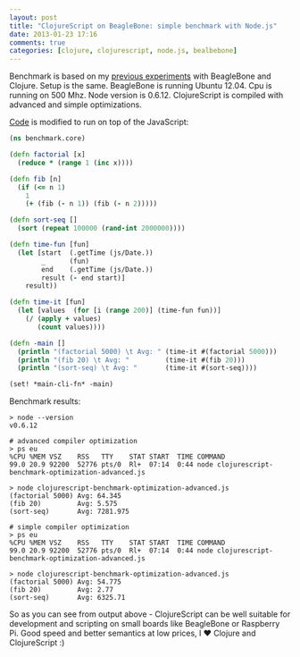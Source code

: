 ```yaml
---
layout: post
title: "ClojureScript on BeagleBone: simple benchmark with Node.js"
date: 2013-01-23 17:16
comments: true
categories: [clojure, clojurescript, node.js, bealbebone]
---
```

Benchmark is based on my [previous experiments](/blog/2012/09/07/clojure-on-beaglebone-openjdk-vs-oracle-embedded-jre-benchmark/) with BeagleBone and Clojure. Setup is the same. BeagleBone is running Ubuntu 12.04. Cpu is running on 500 Mhz.
Node version is 0.6.12. ClojureScript is compiled with advanced and simple optimizations.
<!-- more -->

[Code](https://github.com/Gonzih/clojurescript-small-benchmark-for-embed) is modified to run on top of the JavaScript:
```clojure
(ns benchmark.core)

(defn factorial [x]
  (reduce * (range 1 (inc x))))

(defn fib [n]
  (if (<= n 1)
    1
    (+ (fib (- n 1)) (fib (- n 2)))))

(defn sort-seq []
  (sort (repeat 100000 (rand-int 2000000))))

(defn time-fun [fun] 
  (let [start  (.getTime (js/Date.))
        _      (fun)
        end    (.getTime (js/Date.))
        result (- end start)]
    result))

(defn time-it [fun]
  (let [values  (for [i (range 200)] (time-fun fun))]
    (/ (apply + values)
       (count values))))

(defn -main []
  (println "(factorial 5000) \t Avg: " (time-it #(factorial 5000)))
  (println "(fib 20) \t Avg: "         (time-it #(fib 20)))
  (println "(sort-seq) \t Avg: "       (time-it #(sort-seq))))

(set! *main-cli-fn* -main)
```

Benchmark results:

```
> node --version
v0.6.12

# advanced compiler optimization
> ps eu
%CPU %MEM VSZ    RSS   TTY    STAT START  TIME COMMAND
99.0 20.9 92200  52776 pts/0  Rl+  07:14  0:44 node clojurescript-benchmark-optimization-advanced.js

> node clojurescript-benchmark-optimization-advanced.js
(factorial 5000) Avg: 64.345
(fib 20)         Avg: 5.575
(sort-seq)       Avg: 7281.975

# simple compiler optimization
> ps eu
%CPU %MEM VSZ    RSS   TTY    STAT START  TIME COMMAND
99.0 20.9 92200  52776 pts/0  Rl+  07:14  0:44 node clojurescript-benchmark-optimization-advanced.js

> node clojurescript-benchmark-optimization-advanced.js
(factorial 5000) Avg: 54.775
(fib 20)         Avg: 2.77
(sort-seq)       Avg: 6325.71
```

So as you can see from output above - ClojureScript can be well suitable for development and scripting on small boards like BeagleBone or Raspberry Pi.
Good speed and better semantics at low prices, I ♥ Clojure and ClojureScript :)
